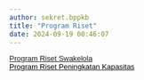 ```yaml
---
author: sekret.bppkb
title: "Program Riset"
date: 2024-09-19 00:46:07
---
```

<p style="margin: 0cm;"><span style="font-size: 10pt; font-family: arial, helvetica, sans-serif;"><a href="https://litbang.kalbarprov.go.id/master-program-riset/riset-swakelola"><span style="vertical-align: inherit;"><span style="vertical-align: inherit;"><span style="vertical-align: inherit;"><span style="vertical-align: inherit;"><span style="vertical-align: inherit;"><span style="vertical-align: inherit;"><span style="vertical-align: inherit;"><span style="vertical-align: inherit;">Program Riset Swakelola</span></span></span></span></span></span></span></span></a></span></p>

<p style="margin: 0cm;"><span style="font-size: 10pt; font-family: arial, helvetica, sans-serif;"></span></p>

<p style="margin: 0cm;"><span style="font-size: 10pt; font-family: arial, helvetica, sans-serif;"><a href="https://litbang.kalbarprov.go.id/master-program-riset/riset-peningkatan-kapasitas"><span style="color: black;"><span style="vertical-align: inherit;"><span style="vertical-align: inherit;"><span style="vertical-align: inherit;"><span style="vertical-align: inherit;"><span style="vertical-align: inherit;"><span style="vertical-align: inherit;"><span style="vertical-align: inherit;"><span style="vertical-align: inherit;">Program Riset Peningkatan Kapasitas</span></span></span></span></span></span></span></span></span></a></span></p>

<p style="margin: 0cm;"></p>

<p style="margin: 0cm;"><span style="font-size: 10pt; font-family: arial, helvetica, sans-serif;"></span></p>
